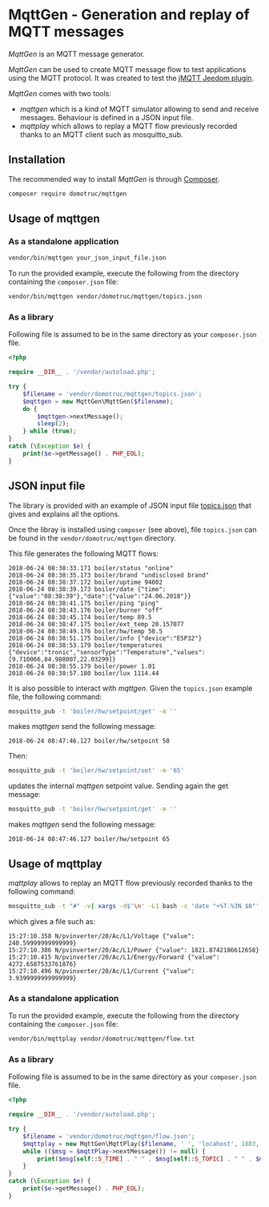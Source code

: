 MqttGen - Generation and replay of MQTT messages
=====================================

*MqttGen* is an MQTT message generator.

*MqttGen* can be used to create MQTT message flow to test applications using the MQTT protocol. It was created to test the [jMQTT Jeedom plugin](https://github.com/domotruc/jMQTT).

*MqttGen* comes with two tools:
   * *mqttgen* which is a kind of MQTT simulator allowing to send and receive messages. Behaviour is defined in a JSON input file.
   * *mqttplay* which allows to replay a MQTT flow previously recorded thanks to an MQTT client such as mosquitto_sub.

Installation
------------

The recommended way to install *MqttGen* is through [Composer](http://getcomposer.org).

```bash
composer require domotruc/mqttgen
```

Usage of mqttgen
----------------

### As a standalone application

```bash
vendor/bin/mqttgen your_json_input_file.json
```

To run the provided example, execute the following from the directory containing the `composer.json` file:

```bash
vendor/bin/mqttgen vendor/domotruc/mqttgen/topics.json
```

### As a library

Following file is assumed to be in the same directory as your `composer.json` file.

```php
<?php

require __DIR__ . '/vendor/autoload.php';

try {
    $filename = 'vendor/domotruc/mqttgen/topics.json';
    $mqttgen = new MqttGen\MqttGen($filename);
    do {
        $mqttgen->nextMessage();
        sleep(2);
    } while (true);
}
catch (\Exception $e) {
    print($e->getMessage() . PHP_EOL);
}
```

JSON input file
---------------

The library is provided with an example of JSON input file [topics.json](https://github.com/domotruc/mqttgen/blob/master/topics.json) that gives and explains all the options.

Once the libray is installed using `composer` (see above), file `topics.json` can be found in the `vendor/domotruc/mqttgen` directory.

This file generates the following MQTT flows:

```
2018-06-24 08:38:33.171 boiler/status "online"
2018-06-24 08:38:35.173 boiler/brand "undisclosed brand"
2018-06-24 08:38:37.172 boiler/uptime 94002
2018-06-24 08:38:39.173 boiler/date {"time":{"value":"08:38:39"},"date":{"value":"24.06.2018"}}
2018-06-24 08:38:41.175 boiler/ping "ping"
2018-06-24 08:38:43.176 boiler/burner "off"
2018-06-24 08:38:45.174 boiler/temp 89.5
2018-06-24 08:38:47.175 boiler/ext_temp 20.157077
2018-06-24 08:38:49.176 boiler/hw/temp 50.5
2018-06-24 08:38:51.175 boiler/info {"device":"ESP32"}
2018-06-24 08:38:53.179 boiler/temperatures {"device":"tronic","sensorType":"Temperature","values":[9.710066,84.988007,22.03299]}
2018-06-24 08:38:55.179 boiler/power 1.01
2018-06-24 08:38:57.180 boiler/lux 1114.44
```

It is also possible to interact with *mqttgen*. Given the `topics.json` example file, the following command:

```bash
mosquitto_pub -t 'boiler/hw/setpoint/get' -m ''
```

makes *mqttgen* send the following message:

```
2018-06-24 08:47:46.127 boiler/hw/setpoint 50
```

Then:
```bash
mosquitto_pub -t 'boiler/hw/setpoint/set' -m '65'
```

updates the internal *mqttgen* setpoint value. Sending again the get message:

```bash
mosquitto_pub -t 'boiler/hw/setpoint/get' -m ''
```

makes *mqttgen* send the following message:

```
2018-06-24 08:47:46.127 boiler/hw/setpoint 65
```

Usage of mqttplay
-----------------

*mqttplay* allows to replay an MQTT flow previously recorded thanks to the following command:

```bash
mosquitto_sub -t "#" -v| xargs -d$'\n' -L1 bash -c 'date "+%T.%3N $0"' | tee flow.txt
```

which gives a file such as:

```
15:27:10.358 N/pvinverter/20/Ac/L1/Voltage {"value": 240.59999999999999}
15:27:10.386 N/pvinverter/20/Ac/L1/Power {"value": 1821.8742186612658}
15:27:10.415 N/pvinverter/20/Ac/L1/Energy/Forward {"value": 4272.6587533761876}
15:27:10.496 N/pvinverter/20/Ac/L1/Current {"value": 3.9399999999999999}
```

### As a standalone application

To run the provided example, execute the following from the directory containing the `composer.json` file:

```bash
vendor/bin/mqttplay vendor/domotruc/mqttgen/flow.txt
```

### As a library

Following file is assumed to be in the same directory as your `composer.json` file.

```php
<?php

require __DIR__ . '/vendor/autoload.php';

try {
    $filename = 'vendor/domotruc/mqttgen/flow.json';
    $mqttplay = new MqttGen\MqttPlay($filename, ' ', 'locahost', 1883, 1);
    while (($msg = $mqttPlay->nextMessage()) != null) {
        print($msg[self::S_TIME] . " " . $msg[self::S_TOPIC] . " " . $msg[self::S_PAYLOAD] . PHP_EOL);
    }
}
catch (\Exception $e) {
    print($e->getMessage() . PHP_EOL);
}
```

